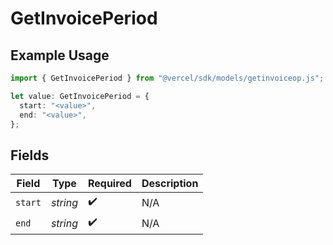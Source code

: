 # GetInvoicePeriod

## Example Usage

```typescript
import { GetInvoicePeriod } from "@vercel/sdk/models/getinvoiceop.js";

let value: GetInvoicePeriod = {
  start: "<value>",
  end: "<value>",
};
```

## Fields

| Field              | Type               | Required           | Description        |
| ------------------ | ------------------ | ------------------ | ------------------ |
| `start`            | *string*           | :heavy_check_mark: | N/A                |
| `end`              | *string*           | :heavy_check_mark: | N/A                |
